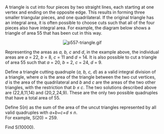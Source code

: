 <p>
A triangle is cut into four pieces by two straight lines, each starting at one vertex and ending on the opposite edge. This results in forming three smaller triangular pieces, and one quadrilateral.  If the original triangle has an integral area, it is often possible to choose cuts such that all of the four pieces also have integral area.  For example, the diagram below shows a triangle of area 55 that has been cut in this way.
</p>
<div align="center"><img src="project/images/p557-triangle.gif" alt="p557-triangle.gif" /></div>
<p>
Representing the areas as <var>a, b, c</var> and <var>d</var>, in the example above, the individual areas are <var>a</var> = 22, <var>b</var> = 8, <var>c</var> = 11 and <var>d</var> = 14.  It is also possible to cut a triangle of area 55 such that <var>a</var> = 20, <var>b</var> = 2, <var>c</var> = 24, <var>d</var> = 9.</p>
<p>
Define a triangle cutting quadruple (<var>a, b, c, d</var>) as a valid integral division of a triangle, where <var>a</var> is the area of the triangle between the two cut vertices, <var>d</var> is the area of the quadrilateral and <var>b</var> and <var>c</var> are the areas of the two other triangles, with the restriction that <var>b ≤ c</var>.  The two solutions described above are (22,8,11,14) and (20,2,24,9).  These are the only two possible quadruples that have a total area of 55.
</p>
<p>
Define S(<var>n</var>) as the sum of the area of the uncut triangles represented by all valid quadruples with <var>a+b+c+d</var> ≤ <var>n</var>.<br /> For example, S(20) = 259.  
</p>
<p>
Find S(10000).
</p>


